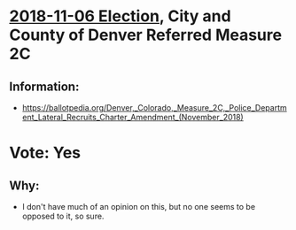 # [2018-11-06 Election](../../README.md), City and County of Denver Referred Measure 2C

## Information:

* https://ballotpedia.org/Denver,_Colorado,_Measure_2C,_Police_Department_Lateral_Recruits_Charter_Amendment_(November_2018)

# Vote: Yes

## Why:

* I don't have much of an opinion on this, but no one seems to be opposed to it, so sure.
